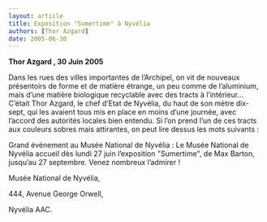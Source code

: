 ```yaml
---
layout: article
title: Exposition "Sumertime" à Nyvélia
authors: [Thor Azgard]
date: 2005-06-30
---
```


**Thor Azgard , 30 Juin 2005**

Dans les rues des villes importantes de l’Archipel, on vit de nouveaux présentoirs de forme et de matière étrange, un peu comme de l’aluminium, mais d’une matière biologique recyclable avec des tracts à l’intérieur... C’était Thor Azgard, le chef d’Etat de Nyvélia, du haut de son mètre dix-sept, qui les avaient tous mis en place en moins d’une journée, avec l’accord des autorités locales bien entendu. Si l’on prend l’un de ces tracts aux couleurs sobres mais attirantes, on peut lire dessus les mots suivants :

Grand événement au Musée National de Nyvélia : Le Musée National de Nyvélia accueil dès lundi 27 juin l’exposition "Sumertime", de Max Barton, jusqu’au 27 septembre. Venez nombreux l’admirer !

Musée National de Nyvélia,

444, Avenue George Orwell,

Nyvélia AAC.